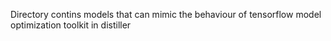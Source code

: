 Directory contins models that can mimic the behaviour of tensorflow model optimization toolkit in distiller
